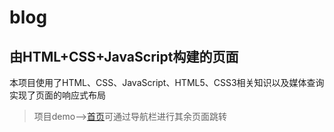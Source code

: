 # blog
由HTML+CSS+JavaScript构建的页面
---
本项目使用了HTML、CSS、JavaScript、HTML5、CSS3相关知识以及媒体查询实现了页面的响应式布局
>项目demo-->[首页](https://lemonk555.github.io/blog)可通过导航栏进行其余页面跳转
